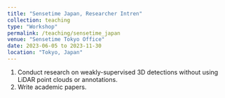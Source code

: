 ```yaml
---
title: "Sensetime Japan, Researcher Intren"
collection: teaching
type: "Workshop"
permalink: /teaching/sensetime_japan
venue: "Sensetime Tokyo Office"
date: 2023-06-05 to 2023-11-30
location: "Tokyo, Japan"
---
```


1. Conduct research on weakly-supervised 3D detections without using LiDAR point clouds or annotations.
2. Write academic papers.